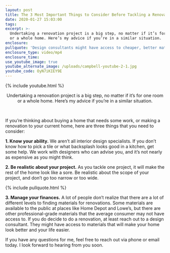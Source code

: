 ```yaml
---
layout: post
title: The 3 Most Important Things to Consider Before Tackling a Renovation
date: 2020-01-27 15:03:00
tags:
excerpt: >-
  Undertaking a renovation project is a big step, no matter if it’s for one room
  or a whole home. Here’s my advice if you’re in a similar situation.
enclosure:
pullquote: 'Design consultants might have access to cheaper, better materials.'
enclosure_type: video/mp4
enclosure_time:
use_youtube_image: true
youtube_alternate_image: /uploads/campbell-youtube-2-1.jpg
youtube_code: OyN7iKIEY9E
---
```


{% include youtube.html %}

<center>Undertaking a renovation project is a big step, no matter if it&rsquo;s for one room or a whole home. Here&rsquo;s my advice if you&rsquo;re in a similar situation.</center>

&nbsp;

If you’re thinking about buying a home that needs some work, or making a renovation to your current home, here are three things that you need to consider:

**1\. Know your ability.** We aren’t all interior design specialists. If you don’t know how to pick a tile or what backsplash looks good in a kitchen, get some help. We work with designers who can advise you, and it’s not nearly as expensive as you might think.

**2\. Be realistic about your project.** As you tackle one project, it will make the rest of the home look like a sore. Be realistic about the scope of your project, and don’t go too narrow or too wide.

{% include pullquote.html %}

**3\. Manage your finances.** A lot of people don’t realize that there are a lot of different levels to finding materials for renovations. Some materials are available to the public at places like Home Depot and Lowe’s, but there are other professional-grade materials that the average consumer may not have access to. If you do decide to do a renovation, at least reach out to a design consultant. They might have access to materials that will make your home look better and your life easier.

If you have any questions for me, feel free to reach out via phone or email today. I look forward to hearing from you soon.